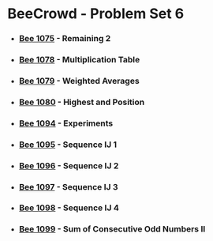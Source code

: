 # BeeCrowd - Problem Set 6

- ### [Bee 1075](https://judge.beecrowd.com/en/problems/view/1075) - Remaining 2

- ### [Bee 1078](https://judge.beecrowd.com/en/problems/view/1078) - Multiplication Table

- ### [Bee 1079](https://judge.beecrowd.com/en/problems/view/1079) - Weighted Averages

- ### [Bee 1080](https://judge.beecrowd.com/en/problems/view/1080) - Highest and Position

- ### [Bee 1094](https://judge.beecrowd.com/en/problems/view/1094) - Experiments

- ### [Bee 1095](https://judge.beecrowd.com/en/problems/view/1095) - Sequence IJ 1

- ### [Bee 1096](https://judge.beecrowd.com/en/problems/view/1096) - Sequence IJ 2

- ### [Bee 1097](https://judge.beecrowd.com/en/problems/view/1097) - Sequence IJ 3

- ### [Bee 1098](https://judge.beecrowd.com/en/problems/view/1098) - Sequence IJ 4

- ### [Bee 1099](https://judge.beecrowd.com/en/problems/view/1099) - Sum of Consecutive Odd Numbers II